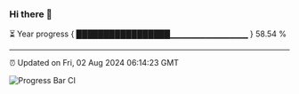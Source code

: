 ### Hi there 👋

⏳ Year progress { █████████████████▁▁▁▁▁▁▁▁▁▁▁▁▁ } 58.54 %

---

⏰ Updated on Fri, 02 Aug 2024 06:14:23 GMT

![Progress Bar CI](https://github.com/Shyam-Makwana/GitHub-Actions-Demo/workflows/Progress%20Bar%20CI/badge.svg)
